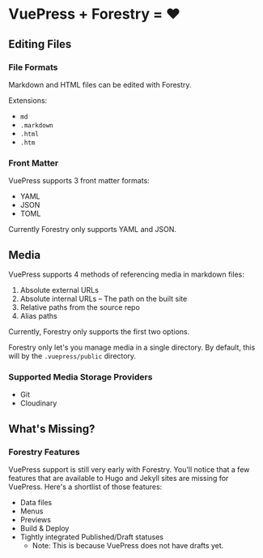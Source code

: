 ---
---
# VuePress + Forestry = ❤️

## Editing Files

### File Formats

Markdown and HTML files can be edited with Forestry.

Extensions: 

* `md`
* `.markdown`
* `.html`
* `.htm`

### Front Matter

VuePress supports 3 front matter formats:

* YAML
* JSON
* TOML

Currently Forestry only supports YAML and JSON.

## Media

VuePress supports 4 methods of referencing media in markdown files:

1. Absolute external URLs 
2. Absolute internal URLs – The path on the built site
3. Relative paths from the source repo
4. Alias paths

Currently, Forestry only supports the first two options. 

Forestry only let's you manage media in a single directory. By default, this will by the `.vuepress/public` directory.

### Supported Media Storage Providers

* Git
* Cloudinary

## What's Missing?

### Forestry Features

VuePress support is still very early with Forestry. You'll notice that a few features that are available to Hugo and Jekyll sites are missing for VuePress. Here's a shortlist of those features:

* Data files
* Menus
* Previews
* Build & Deploy
* Tightly integrated Published/Draft statuses
  * Note: This is because VuePress does not have drafts yet.
